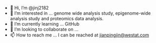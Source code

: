 - 👋 Hi, I’m @jinj2182
- 👀 I’m interested in ... genome wide analysis study, epigenome-wide analysis study and proteomics data analysis. 
- 🌱 I’m currently learning ... GitHub
- 💞️ I’m looking to collaborate on ...
- 📫 How to reach me ... I can be reached at jianpingjin@westat.com

<!---
jinj2182/jinj2182 is a ✨ special ✨ repository because its `README.md` (this file) appears on your GitHub profile.
You can click the Preview link to take a look at your changes.
--->
